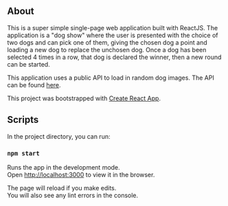 ## About

This is a super simple single-page web application built with ReactJS. The application is a "dog show" where the user is presented with the choice of two dogs and can pick one of them, giving the chosen dog a point and loading a new dog to replace the unchosen dog. Once a dog has been selected 4 times in a row, that dog is declared the winner, then a new round can be started.

This application uses a public API to load in random dog images. The API can be found [here](https://dog.ceo/dog-api/).

This project was bootstrapped with [Create React App](https://github.com/facebook/create-react-app).

## Scripts

In the project directory, you can run:

### `npm start`

Runs the app in the development mode.<br>
Open [http://localhost:3000](http://localhost:3000) to view it in the browser.

The page will reload if you make edits.<br>
You will also see any lint errors in the console.